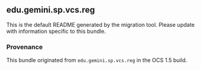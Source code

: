 
## edu.gemini.sp.vcs.reg

This is the default README generated by the migration tool. Please update with information specific to this bundle.

### Provenance

This bundle originated from `edu.gemini.sp.vcs.reg` in the OCS 1.5 build. 